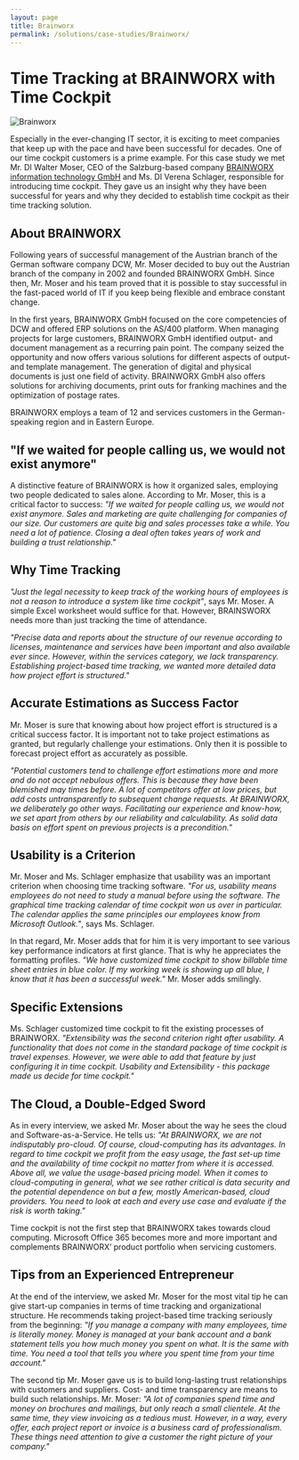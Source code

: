 ```yaml
---
layout: page
title: Brainworx
permalink: /solutions/case-studies/Brainworx/
---
```


<h1>Time Tracking at BRAINWORX with Time Cockpit</h1><p>
  <img title="Brainworx" src="{{site.baseurl}}/content/images/customer_solutions/case-studies/brainworx/brainworx.jpg" alt="Brainworx" />
</p><p>Especially in the ever-changing IT sector, it is exciting to meet companies that keep up with the pace and have been successful for decades. One of our time cockpit customers is a prime example. For this case study we met Mr. DI Walter Moser, CEO of the Salzburg-based company <a href="http://www.brainworx.at/" title="Brainworx information technology GmbH" target="_blank">BRAINWORX information technology GmbH</a> and Ms. DI Verena Schlager, responsible for introducing time cockpit. They gave us an insight why they have been successful for years and why they decided to establish time cockpit as their time tracking solution.</p><h2>About BRAINWORX</h2><p>Following years of successful management of the Austrian branch of the German software company DCW, Mr. Moser decided to buy out the Austrian branch of the company in 2002 and founded BRAINWORX GmbH. Since then, Mr. Moser and his team proved that it is possible to stay successful in the fast-paced world of IT if you keep being flexible and embrace constant change.</p><p>In the first years, BRAINWORX GmbH focused on the core competencies of DCW and offered ERP solutions on the AS/400 platform. When managing projects for large customers, BRAINWORX GmbH identified output- and document management as a recurring pain point. The company seized the opportunity and now offers various solutions for different aspects of output- and template management. The generation of digital and physical documents is just one field of activity. BRAINWORX GmbH also offers solutions for archiving documents, print outs for franking machines and the optimization of postage rates.</p><p>BRAINWORX employs a team of 12 and services customers in the German-speaking region and in Eastern Europe.</p><h2>"If we waited for people calling us, we would not exist anymore"</h2><p>A distinctive feature of BRAINWORX is how it organized sales, employing two people dedicated to sales alone. According to Mr. Moser, this is a critical factor to success: <em>"If we waited for people calling us, we would not exist anymore. Sales and marketing are quite challenging for companies of our size. Our customers are quite big and sales processes take a while. You need a lot of patience. Closing a deal often takes years of work and building a trust relationship."</em></p><h2>Why Time Tracking</h2><p>
  <em>"Just the legal necessity to keep track of the working hours of employees is not a reason to introduce a system like time cockpit"</em>, says Mr. Moser. A simple Excel worksheet would suffice for that. However, BRAINSWORX needs more than just tracking the time of attendance.</p><p>
  <em>"Precise data and reports about the structure of our revenue according to licenses, maintenance and services have been important and also available ever since. However, within the services category, we lack transparency. Establishing project-based time tracking, we wanted more detailed data how project effort is structured."</em>
</p><h2>Accurate Estimations as Success Factor</h2><p>Mr. Moser is sure that knowing about how project effort is structured is a critical success factor. It is important not to take project estimations as granted, but regularly challenge your estimations. Only then it is possible to forecast project effort as accurately as possible.</p><p>
  <em>"Potential customers tend to challenge effort estimations more and more and do not accept nebulous offers. This is because they have been blemished may times before. A lot of competitors offer at low prices, but add costs untransparently to subsequent change requests. At BRAINWORX, we deliberately go other ways. Facilitating our experience and know-how, we set apart from others by our reliability and calculability. As solid data basis on effort spent on previous projects is a precondition."</em>
</p><h2>Usability is a Criterion</h2><p>Mr. Moser and Ms. Schlager emphasize that usability was an important criterion when choosing time tracking software. <em>"For us, usability means employees do not need to study a manual before using the software. The graphical time tracking calendar of time cockpit won us over in particular. The calendar applies the same principles our employees know from Microsoft Outlook."</em>, says Ms. Schlager. </p><p>In that regard, Mr. Moser adds that for him it is very important to see various key performance indicators at first glance. That is why he appreciates the formatting profiles. <em>"We have customized time cockpit to show billable time sheet entries in blue color. If my working week is showing up all blue, I know that it has been a successful week."</em> Mr. Moser adds smilingly. </p><h2>Specific Extensions</h2><p>Ms. Schlager customized time cockpit to fit the existing processes of BRAINWORX. <em>"Extensibility was the second criterion right after usability. A functionality that does not come in the standard package of time cockpit is travel expenses. However, we were able to add that feature by just configuring it in time cockpit. Usability and Extensibility - this package made us decide for time cockpit."</em></p><h2>The Cloud, a Double-Edged Sword</h2><p>As in every interview, we asked Mr. Moser about the way he sees the cloud and Software-as-a-Service. He tells us: <em>"At BRAINWORX, we are not indisputably pro-cloud. Of course, cloud-computing has its advantages. In regard to time cockpit we profit from the easy usage, the fast set-up time and the availability of time cockpit no matter from where it is accessed. Above all, we value the usage-based pricing model. When it comes to cloud-computing in general, what we see rather critical is data security and the potential dependence on but a few, mostly American-based, cloud providers. You need to look at each and every use case and evaluate if the risk is worth taking."</em></p><p>Time cockpit is not the first step that BRAINWORX takes towards cloud computing. Microsoft Office 365 becomes more and more important and complements BRAINWORX’ product portfolio when servicing customers.</p><h2>Tips from an Experienced Entrepreneur</h2><p>At the end of the interview, we asked Mr. Moser for the most vital tip he can give start-up companies in terms of time tracking and organizational structure. He recommends taking project-based time tracking seriously from the beginning: <em>"If you manage a company with many employees, time is literally money. Money is managed at your bank account and a bank statement tells you how much money you spent on what. It is the same with time. You need a tool that tells you where you spent time from your time account."</em></p><p>The second tip Mr. Moser gave us is to build long-lasting trust relationships with customers and suppliers. Cost- and time transparency are means to build such relationships. Mr. Moser: <em>"A lot of companies spend time and money on brochures and mailings, but only reach a small clientele. At the same time, they view invoicing as a tedious must. However, in a way, every offer, each project report or invoice is a business card of professionalism. These things need attention to give a customer the right picture of your company."</em></p>